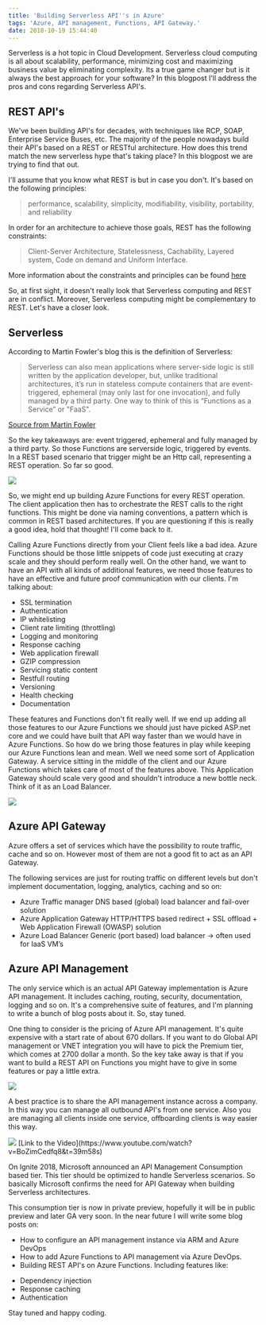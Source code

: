 ```yaml
---
title: 'Building Serverless API''s in Azure'
tags: 'Azure, API management, Functions, API Gateway.'
date: 2018-10-19 15:44:40
---
```

Serverless is a hot topic in Cloud Development. Serverless cloud computing is all about scalability, performance, minimizing cost and maximizing business value by eliminating complexity. Its a true game changer but is it always the best approach for your software? In this blogpost I'll address the pros and cons regarding Serverless API's.

## REST API's
We've been building API's for decades, with techniques like RCP, SOAP, Enterprise Service Buses, etc. The majority of the people nowadays build their API's based on a REST or RESTful architecture. How does this trend match the new serverless hype that's taking place? In this blogpost we are trying to find that out. 

I'll assume that you know what REST is but in case you don't. It's based on the following principles: 
> performance, scalability, simplicity, modifiability, visibility, portability, and reliability

In order for an architecture to achieve those goals, REST has the following constraints:
> Client-Server Architecture, Statelessness, Cachability, Layered system, Code on demand and Uniform Interface. 

More information about the constraints and principles can be found [here](https://en.wikipedia.org/wiki/Representational_state_transfer)

So, at first sight, it doesn't really look that Serverless computing and REST are in conflict. Moreover, Serverless computing might be complementary to REST. Let's have a closer look.

## Serverless
According to Martin Fowler's blog this is the definition of Serverless:

> Serverless can also mean applications where server-side logic is still written by the application developer, but, unlike traditional architectures, it’s run in stateless compute containers that are event-triggered, ephemeral (may only last for one invocation), and fully managed by a third party. One way to think of this is “Functions as a Service” or "FaaS".

[Source from Martin Fowler](https://martinfowler.com/articles/serverless.html)

So the key takeaways are: event triggered, ephemeral and fully managed by a third party. So those Functions are serverside logic, triggered by events. In a REST based scenario that trigger might be an Http call, representing a REST operation. So far so good.

<img src="/images/serverless/Serverless API.png" />

So, we might end up building Azure Functions for every REST operation. The client application then has to orchestrate the REST calls to the right functions. This might be done via naming conventions, a pattern which is common in REST based architectures. If you are questioning if this is really a good idea, hold that thought! I'll come back to it.

Calling Azure Functions directly from your Client feels like a bad idea. Azure Functions should be those little snippets of code just executing at crazy scale and they should perform really well. On the other hand, we want to have an API with all kinds of additional features, we need those features to have an effective and future proof communication with our clients. I'm talking about:

* SSL termination
* Authentication
* IP whitelisting
* Client rate limiting (throttling)
* Logging and monitoring
* Response caching
* Web application firewall
* GZIP compression
* Servicing static content
* Restfull routing
* Versioning
* Health checking
* Documentation

These features and Functions don't fit really well. If we end up adding all those features to our Azure Functions we should just have picked ASP.net core and we could have built that API way faster than we would have in Azure Functions. So how do we bring those features in play while keeping our Azure Functions lean and mean. Well we need some sort of Application Gateway. A service sitting in the middle of the client and our Azure Functions which takes care of most of the features above. This Application Gateway should scale very good and shouldn't introduce a new bottle neck. Think of it as an Load Balancer.

<img src="/images/serverless/Serverless.png" />

## Azure API Gateway
Azure offers a set of services which have the possibility to route traffic, cache and so on. However most of them are not a good fit to act as an API Gateway. 

The following services are just for routing traffic on different levels but don't implement documentation, logging, analytics, caching and so on:

* Azure Traffic manager
DNS based (global) load balancer and fail-over solution
* Azure Application Gateway
HTTP/HTTPS based redirect + SSL offload + Web Application Firewall (OWASP) solution 
* Azure Load Balancer
Generic (port based) load balancer -> often used for IaaS VM’s

## Azure API Management
The only service which is an actual API Gateway implementation is Azure API management. It includes caching, routing, security, documentation, logging and so on. It's a comprehensive suite of features, and I'm planning to write a bunch of blog posts about it. So, stay tuned.

One thing to consider is the pricing of Azure API management. It's quite expensive with a start rate of about 670 dollars. If you want to do Global API management or VNET integration you will have to pick the Premium tier, which comes at 2700 dollar a month. So the key take away is that if you want to build a REST API on Functions you might have to give in some features or pay a little extra.

<img src="/images/serverless/costs.png" />

A best practice is to share the API management instance across a company. In this way you can manage all outbound API's from one service. Also you are managing all clients inside one service, offboarding clients is way easier this way.

<img src="/images/serverless/announcement.png" />
[Link to the Video](https://www.youtube.com/watch?v=BoZimCedfq8&t=39m58s)

On Ignite 2018, Microsoft announced an API Management Consumption based tier. This tier should be optimized to handle Serverless scenarios. So basically Microsoft confirms the need for API Gateway when building Serverless architectures.

This consumption tier is now in private preview, hopefully it will be in public preview and later GA very soon. In the near future I will write some blog posts on:

* How to configure an API management instance via ARM and Azure DevOps
* How to add Azure Functions to API management via Azure DevOps.
* Building REST API's on Azure Functions. Including features like:
 - Dependency injection
 - Response caching
 - Authentication

Stay tuned and happy coding.
